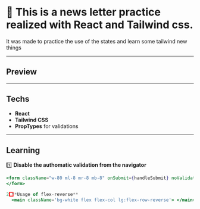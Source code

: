 # 📨 This is a news letter practice realized with React and Tailwind css. 
It was made to practice the use of the states and learn some tailwind new things

---
## Preview

---
## Techs
- **React**
- **Tailwind CSS**
- **PropTypes** for validations
---

## Learning
1️⃣ **Disable the authomatic validation from the navigator**
```jsx
<form className="w-80 ml-8 mr-8 mb-8" onSubmit={handleSubmit} noValidate> 
</form>

2️⃣ **Usage of flex-reverse**
  <main className='bg-white flex flex-col lg:flex-row-reverse'> </main>


